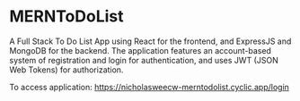 # MERNToDoList
A Full Stack To Do List App using React for the frontend, and ExpressJS and MongoDB for the backend.
The application features an account-based system of registration and login for authentication, and uses JWT (JSON Web Tokens) for authorization.

To access application:
https://nicholasweecw-merntodolist.cyclic.app/login

